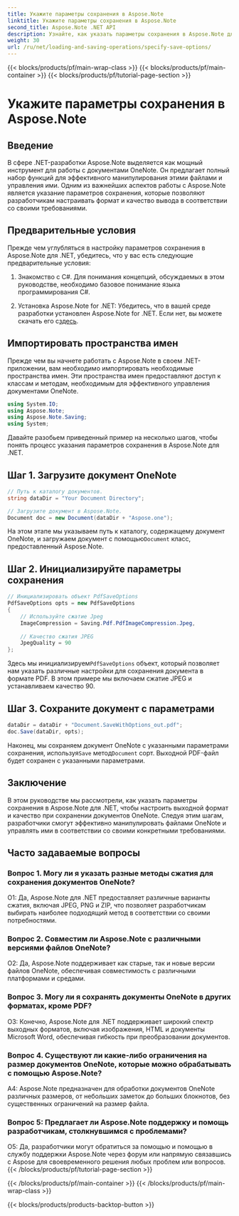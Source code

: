 ```yaml
---
title: Укажите параметры сохранения в Aspose.Note
linktitle: Укажите параметры сохранения в Aspose.Note
second_title: Aspose.Note .NET API
description: Узнайте, как указать параметры сохранения в Aspose.Note для .NET, чтобы настроить выходной формат и качество документов OneNote.
weight: 30
url: /ru/net/loading-and-saving-operations/specify-save-options/
---
```


{{< blocks/products/pf/main-wrap-class >}}
{{< blocks/products/pf/main-container >}}
{{< blocks/products/pf/tutorial-page-section >}}

# Укажите параметры сохранения в Aspose.Note

## Введение

В сфере .NET-разработки Aspose.Note выделяется как мощный инструмент для работы с документами OneNote. Он предлагает полный набор функций для эффективного манипулирования этими файлами и управления ими. Одним из важнейших аспектов работы с Aspose.Note является указание параметров сохранения, которые позволяют разработчикам настраивать формат и качество вывода в соответствии со своими требованиями.

## Предварительные условия

Прежде чем углубляться в настройку параметров сохранения в Aspose.Note для .NET, убедитесь, что у вас есть следующие предварительные условия:

1. Знакомство с C#. Для понимания концепций, обсуждаемых в этом руководстве, необходимо базовое понимание языка программирования C#.
   
2.  Установка Aspose.Note for .NET: Убедитесь, что в вашей среде разработки установлен Aspose.Note for .NET. Если нет, вы можете скачать его с[здесь](https://releases.aspose.com/note/net/).

## Импортировать пространства имен

Прежде чем вы начнете работать с Aspose.Note в своем .NET-приложении, вам необходимо импортировать необходимые пространства имен. Эти пространства имен предоставляют доступ к классам и методам, необходимым для эффективного управления документами OneNote.

```csharp
using System.IO;
using Aspose.Note;
using Aspose.Note.Saving;
using System;
```

Давайте разобьем приведенный пример на несколько шагов, чтобы понять процесс указания параметров сохранения в Aspose.Note для .NET.

## Шаг 1. Загрузите документ OneNote

```csharp
// Путь к каталогу документов.
string dataDir = "Your Document Directory";

// Загрузите документ в Aspose.Note.
Document doc = new Document(dataDir + "Aspose.one");
```

 На этом этапе мы указываем путь к каталогу, содержащему документ OneNote, и загружаем документ с помощью`Document` класс, предоставленный Aspose.Note.

## Шаг 2. Инициализируйте параметры сохранения

```csharp
// Инициализировать объект PdfSaveOptions
PdfSaveOptions opts = new PdfSaveOptions
{
    // Используйте сжатие Jpeg
    ImageCompression = Saving.Pdf.PdfImageCompression.Jpeg,
    
    // Качество сжатия JPEG
    JpegQuality = 90
};
```

 Здесь мы инициализируем`PdfSaveOptions` объект, который позволяет нам указать различные настройки для сохранения документа в формате PDF. В этом примере мы включаем сжатие JPEG и устанавливаем качество 90.

## Шаг 3. Сохраните документ с параметрами

```csharp
dataDir = dataDir + "Document.SaveWithOptions_out.pdf";
doc.Save(dataDir, opts);
```

 Наконец, мы сохраняем документ OneNote с указанными параметрами сохранения, используя`Save` метод`Document` сорт. Выходной PDF-файл будет сохранен с указанными параметрами.

## Заключение

В этом руководстве мы рассмотрели, как указать параметры сохранения в Aspose.Note для .NET, чтобы настроить выходной формат и качество при сохранении документов OneNote. Следуя этим шагам, разработчики смогут эффективно манипулировать файлами OneNote и управлять ими в соответствии со своими конкретными требованиями.

## Часто задаваемые вопросы

### Вопрос 1. Могу ли я указать разные методы сжатия для сохранения документов OneNote?

О1: Да, Aspose.Note для .NET предоставляет различные варианты сжатия, включая JPEG, PNG и ZIP, что позволяет разработчикам выбирать наиболее подходящий метод в соответствии со своими потребностями.

### Вопрос 2. Совместим ли Aspose.Note с различными версиями файлов OneNote?

О2: Да, Aspose.Note поддерживает как старые, так и новые версии файлов OneNote, обеспечивая совместимость с различными платформами и средами.

### Вопрос 3. Могу ли я сохранять документы OneNote в других форматах, кроме PDF?

О3: Конечно, Aspose.Note для .NET поддерживает широкий спектр выходных форматов, включая изображения, HTML и документы Microsoft Word, обеспечивая гибкость при преобразовании документов.

### Вопрос 4. Существуют ли какие-либо ограничения на размер документов OneNote, которые можно обрабатывать с помощью Aspose.Note?

A4: Aspose.Note предназначен для обработки документов OneNote различных размеров, от небольших заметок до больших блокнотов, без существенных ограничений на размер файла.

### Вопрос 5: Предлагает ли Aspose.Note поддержку и помощь разработчикам, столкнувшимся с проблемами?

О5: Да, разработчики могут обратиться за помощью и помощью в службу поддержки Aspose.Note через форум или напрямую связавшись с Aspose для своевременного решения любых проблем или вопросов.
{{< /blocks/products/pf/tutorial-page-section >}}

{{< /blocks/products/pf/main-container >}}
{{< /blocks/products/pf/main-wrap-class >}}

{{< blocks/products/products-backtop-button >}}
